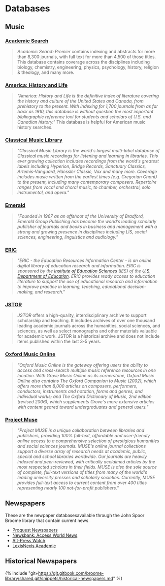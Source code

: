 # Databases

## Music

### [Academic Search](http://summit.csuci.edu:2048/login?url=http://search.ebscohost.com/login.aspx?authtype=ip,uid&profile=ehost&defaultdb=aph)

> _Academic Search Premier_ contains indexing and abstracts for more than 8,300 journals, with full text for more than 4,500 of those titles. This database contains coverage across the disciplines including biology, chemistry, engineering, physics, psychology, history, religion & theology, and many more.

### [America: History and Life](http://web.a.ebscohost.com/ehost/search/advanced?sid=2a898822-7163-4de7-a275-18d8c61c6562%40sessionmgr4004&vid=1&hid=4101)

> _"America: History and Life is the definitive index of literature covering the history and culture of the United States and Canada, from prehistory to the present. With indexing for 1,700 journals from as far back as 1910, this database is without question the most important bibliographic reference tool for students and scholars of U.S. and Canadian history."_ This database is helpful for American music history searches.

### [Classical Music Library](http://summit.csuci.edu:2048/login?url=http://clmu.alexanderstreet.com)

> _"Classical Music Library is the world's largest multi-label database of Classical music recordings for listening and learning in libraries. This ever growing collection includes recordings from the world's greatest labels including Hyperion, Bridge Records, Sanctuary Classics, Artemis-Vanguard, Hänssler Classic, Vox and many more. Coverage includes music written from the earliest times \(e.g. Gregorian Chant\) to the present, including many contemporary composers. Repertoire ranges from vocal and choral music, to chamber, orchestral, solo instrumental, and opera."_

### [Emerald](http://summit.csuci.edu:2048/login?url=http://www.emeraldinsight.com/ft)

> _"Founded in 1967 as an offshoot of the University of Bradford, Emerald Group Publishing has become the world’s leading scholarly publisher of journals and books in business and management with a strong and growing presence in disciplines including LIS, social sciences, engineering, linguistics and audiology."_

### [ERIC](http://summit.csuci.edu:2048/login?url=http://search.ebscohost.com/login.aspx?authtype=ip,uid&profile=ehost&defaultdb=eric)

> _"ERIC - the Education Resources Information Center - is an online digital library of education research and information. ERIC is sponsored by the _[_Institute of Education Sciences_](http://ies.ed.gov/)_ \(IES\) of the _[_U.S. Department of Education_](http://www.ed.gov/)_. ERIC provides ready access to education literature to support the use of educational research and information to improve practice in learning, teaching, educational decision-making, and research."_

### [JSTOR](http://summit.csuci.edu:2048/login?url=http://www.jstor.org/search)

> _JSTOR_ offers a high-quality, interdisciplinary archive to support scholarship and teaching. It includes archives of over one thousand leading academic journals across the humanities, social sciences, and sciences, as well as select monographs and other materials valuable for academic work. JSTOR is a historical archive and does not include items published within the last 3-5 years.

### [Oxford Music Online](http://summit.csuci.edu:2048/login?url=http://www.oxfordmusiconline.com)

> _"Oxford Music Online is the gateway offering users the ability to access and cross-search multiple music reference resources in one location. With Grove Music Online as its cornerstone, Oxford Music Online also contains The Oxford Companion to Music \(2002\), which offers more than 8,000 articles on composers, performers, conductors, instruments and notation, forms and genres, and individual works; and The Oxford Dictionary of Music, 2nd edition \(revised 2006\), which supplements Grove's more extensive articles with content geared toward undergraduates and general users."_

### [Project Muse](http://summit.csuci.edu:2048/login?url=http://muse.jhu.edu/)

> _"Project MUSE is a unique collaboration between libraries and publishers, providing 100% full-text, affordable and user-friendly online access to a comprehensive selection of prestigious humanities and social sciences journals. MUSE's online journal collections support a diverse array of research needs at academic, public, special and school libraries worldwide. Our journals are heavily indexed and peer-reviewed, with critically acclaimed articles by the most respected scholars in their fields. MUSE is also the sole source of complete, full-text versions of titles from many of the world's leading university presses and scholarly societies. Currently, MUSE provides full-text access to current content from over 400 titles representing nearly 100 not-for-profit publishers."_

## Newspapers

These are the newpaper databasesavailable through the John Spoor Broome library that contain current news.

* [Proquest Newspapers](http://summit.csuci.edu:2048/login?url=http://proquest.umi.com/pqdweb?RQT=306&TS=1058457987&DBId=G5#sform)
* [Newsbank: Access World News](http://summit.csuci.edu:2048/login?url=http://infoweb.newsbank.com)
* [Alt-Press Watch](http://summit.csuci.edu:2048/login?url=http://proquest.umi.com/pqdweb?RQT=306&TS=1058457987&DBId=14396#sform)
* [LexisNexis Academic](http://summit.csuci.edu:2048/login?url=http://www.lexisnexis.com/us/lnacademic)

## Historical Newspapers

{% include "git+https://git.gitbook.com/broome-library/shared.git/snippets/historical-newspapers.md"  %}



